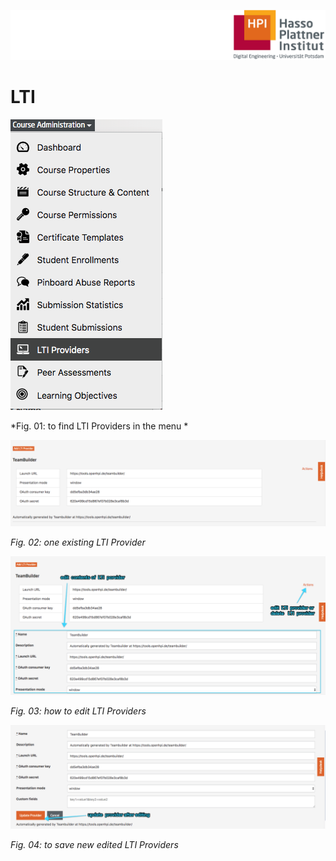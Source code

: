 ![HPI Logo](img/HPI_Logo.png)

# LTI


![course permissions](img/11/LTI_1.png)

*Fig. 01: to find LTI Providers in the menu *



![course permissions](img/11/LTI_2.png)

*Fig. 02: one existing LTI Provider* 


![course permissions](img/11/LTI_3.png)

*Fig. 03: how to edit  LTI Providers* 


![course permissions](img/11/LTI_4.png)

*Fig. 04: to save new edited LTI Providers* 